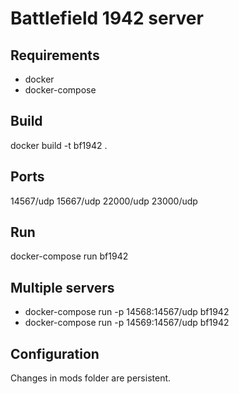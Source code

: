 # Battlefield 1942 server

## Requirements
 - docker
 - docker-compose

## Build
docker build -t bf1942 .

## Ports
14567/udp 15667/udp 22000/udp 23000/udp

## Run
docker-compose run bf1942

## Multiple servers
 - docker-compose run -p 14568:14567/udp bf1942
 - docker-compose run -p 14569:14567/udp bf1942

## Configuration
Changes in mods folder are persistent.
